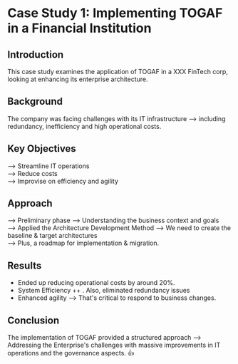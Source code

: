 # Case Study 1: Implementing TOGAF in a Financial Institution

## Introduction
This case study examines the application of TOGAF in a XXX FinTech corp,  looking at enhancing its enterprise architecture.

## Background
The company was facing challenges with its IT infrastructure --> including redundancy, inefficiency and high operational costs.

## Key Objectives

--> Streamline IT operations  
--> Reduce costs    
--> Improvise on efficiency and agility    


## Approach

--> Preliminary phase --> Understanding the business context and goals    
--> Applied the Architecture Development Method --> We need to create the baseline & target architectures  
--> Plus, a roadmap for implementation & migration.  

## Results
- Ended up reducing operational costs by around 20%.
- System Efficiency ++ . Also, eliminated redundancy issues
- Enhanced agility --> That's critical to respond to business changes.

## Conclusion
The implementation of TOGAF provided a structured approach --> Addressing the Enterprise's challenges with massive improvements in IT operations and the governance aspects. 👍
